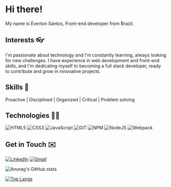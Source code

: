 # Hi there! 

My name is Éverton Santos, Front-end developer from Brazil.


## Interests 👓

I'm passionate about technology and I'm constantly learning, always looking for new challenges. I have experience in web development and front-end skills, and I'm dedicating myself to becoming a full stack developer, ready to contribute and grow in innovative projects.


## Skills 🧰

Proactive | Disciplined | Organized | Critical | Problem solving


## Technologies 👨‍💻

![HTML5](https://img.shields.io/badge/html5-%23E34F26.svg?style=for-the-badge&logo=html5&logoColor=white) 
![CSS3](https://img.shields.io/badge/css3-%231572B6.svg?style=for-the-badge&logo=css3&logoColor=white) 
![JavaScript](https://img.shields.io/badge/javascript-%23323330.svg?style=for-the-badge&logo=javascript&logoColor=%23F7DF1E)
![GIT](https://img.shields.io/badge/Git-fc6d26?style=for-the-badge&logo=git&logoColor=white)
![NPM](https://img.shields.io/badge/NPM-%23CB3837.svg?style=for-the-badge&logo=npm&logoColor=white)
![NodeJS](https://img.shields.io/badge/node.js-6DA55F?style=for-the-badge&logo=node.js&logoColor=white)
![Webpack](https://img.shields.io/badge/webpack-%238DD6F9.svg?style=for-the-badge&logo=webpack&logoColor=black)


## Get in Touch ✉️

[![LinkedIn](https://img.shields.io/badge/linkedin-%230077B5.svg?style=for-the-badge&logo=linkedin&logoColor=white)](https://www.linkedin.com/in/evertonsantos-dev/)
[![Gmail](https://img.shields.io/badge/Gmail-D14836?style=for-the-badge&logo=gmail&logoColor=white)](mailto:evertoncefal1@gmail.com)

![Anurag's GitHub stats](https://github-readme-stats.vercel.app/api?username=evertonsantoos&show_icons=true&theme=dark)

[![Top Langs](https://github-readme-stats.vercel.app/api/top-langs/?username=evertonsantoos&layout=compact)](https://github.com/evertonsantoos/github-readme-stats)

